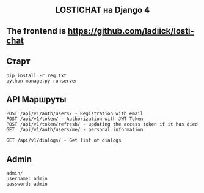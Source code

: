 <h2 align="center">LOSTICHAT на Django 4</h2>

###

## The frontend is https://github.com/ladiick/losti-chat
## Старт
    pip install -r req.txt
    python manage.py runserver

## API Маршруты

    POST /api/v1/auth/users/ - Registration with email
    POST /api/v1/token/ - Authorization with JWT Token
    POST /api/v1/token/refresh/ - updating the access token if it has died
    GET  /api/v1/auth/users/me/ - personal information 

    GET /api/v1/dialogs/ - Get list of dialogs


   
    
## Admin

    admin/
    username: admin
    password: admin

    
    




